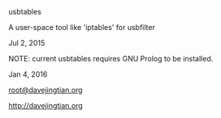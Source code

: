 usbtables

A user-space tool like 'iptables' for usbfilter

Jul 2, 2015

NOTE: current usbtables requires GNU Prolog to be installed.

Jan 4, 2016

root@davejingtian.org

http://davejingtian.org
